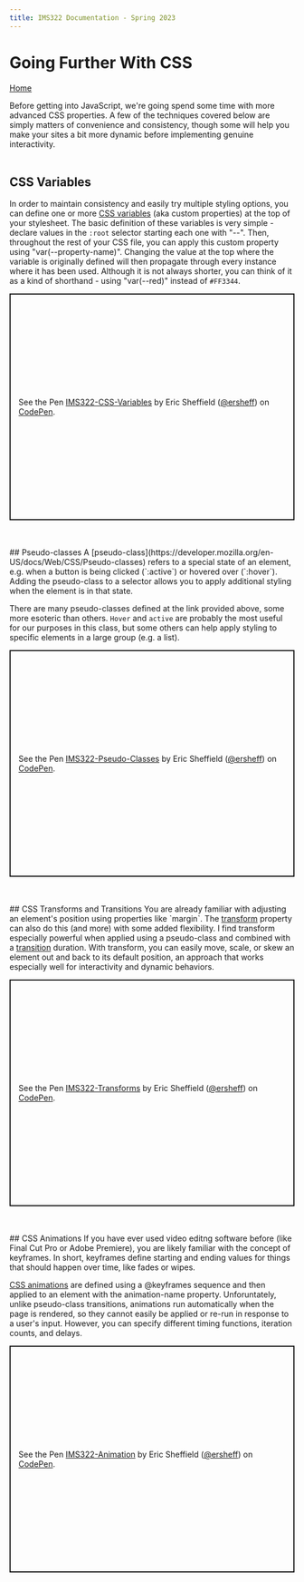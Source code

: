 ```yaml
---
title: IMS322 Documentation - Spring 2023
---
```


# Going Further With CSS

[Home](index)

Before getting into JavaScript, we're going spend some time with more advanced CSS properties. A few of the techniques covered below are simply matters of convenience and consistency, though some will help you make your sites a bit more dynamic before implementing genuine interactivity.
<br><br>
## CSS Variables

In order to maintain consistency and easily try multiple styling options, you can define one or more [CSS variables](https://developer.mozilla.org/en-US/docs/Web/CSS/Using_CSS_custom_properties) (aka custom properties) at the top of your stylesheet. The basic definition of these variables is very simple - declare values in the `:root` selector starting each one with "--". Then, throughout the rest of your CSS file, you can apply this custom property using "var(--property-name)". Changing the value at the top where the variable is originally defined will then propagate through every instance where it has been used. Although it is not always shorter, you can think of it as a kind of shorthand - using "var(--red)" instead of `#FF3344`.
<p class="codepen" data-height="400" data-theme-id="dark" data-default-tab="html,result" data-slug-hash="gOeyWpK" data-editable="true" data-user="ersheff" style="height: 400px; box-sizing: border-box; display: flex; align-items: center; justify-content: center; border: 2px solid; margin: 1em 0; padding: 1em;">
  <span>See the Pen <a href="https://codepen.io/ersheff/pen/gOeyWpK">
  IMS322-CSS-Variables</a> by Eric Sheffield (<a href="https://codepen.io/ersheff">@ersheff</a>)
  on <a href="https://codepen.io">CodePen</a>.</span>
</p>
<br><br>
## Pseudo-classes
A [pseudo-class](https://developer.mozilla.org/en-US/docs/Web/CSS/Pseudo-classes) refers to a special state of an element, e.g. when a button is being clicked (`:active`) or hovered over (`:hover`). Adding the pseudo-class to a selector allows you to apply additional styling when the element is in that state.

There are many pseudo-classes defined at the link provided above, some more esoteric than others. `Hover` and `active` are probably the most useful for our purposes in this class, but some others can help apply styling to specific elements in a large group (e.g. a list).  
<p class="codepen" data-height="400" data-theme-id="dark" data-default-tab="html,result" data-slug-hash="ExEJmyg" data-editable="true" data-user="ersheff" style="height: 400px; box-sizing: border-box; display: flex; align-items: center; justify-content: center; border: 2px solid; margin: 1em 0; padding: 1em;">
  <span>See the Pen <a href="https://codepen.io/ersheff/pen/ExEJmyg">
  IMS322-Pseudo-Classes</a> by Eric Sheffield (<a href="https://codepen.io/ersheff">@ersheff</a>)
  on <a href="https://codepen.io">CodePen</a>.</span>
</p>
<br><br>
## CSS Transforms and Transitions
You are already familiar with adjusting an element's position using properties like `margin`. The <a href="https://developer.mozilla.org/en-US/docs/Web/CSS/transform" target="_blank">transform</a> property can also do this (and more) with some added flexibility. I find transform especially powerful when applied using a pseudo-class and combined with a <a href="https://developer.mozilla.org/en-US/docs/Web/CSS/transition" target="_blank">transition</a> duration. With transform, you can easily move, scale, or skew an element out and back to its default position, an approach that works especially well for interactivity and dynamic behaviors.  
<p class="codepen" data-height="400" data-theme-id="dark" data-default-tab="html,result" data-slug-hash="abYgaJR" data-editable="true" data-user="ersheff" style="height: 400px; box-sizing: border-box; display: flex; align-items: center; justify-content: center; border: 2px solid; margin: 1em 0; padding: 1em;">
  <span>See the Pen <a href="https://codepen.io/ersheff/pen/abYgaJR">
  IMS322-Transforms</a> by Eric Sheffield (<a href="https://codepen.io/ersheff">@ersheff</a>)
  on <a href="https://codepen.io">CodePen</a>.</span>
</p>
<br><br>
## CSS Animations
If you have ever used video editng software before (like Final Cut Pro or Adobe Premiere), you are likely familiar with the concept of keyframes. In short, keyframes define starting and ending values for things that should happen over time, like fades or wipes.  

<a href="https://developer.mozilla.org/en-US/docs/Web/CSS/CSS_Animations/Using_CSS_animations" target="_blank">CSS animations</a> are defined using a @keyframes sequence and then applied to an element with the animation-name property. Unforuntately, unlike pseudo-class transitions, animations run automatically when the page is rendered, so they cannot easily be applied or re-run in response to a user's input. However, you can specify different timing functions, iteration counts, and delays.  
<p class="codepen" data-height="400" data-theme-id="dark" data-default-tab="html,result" data-slug-hash="BargOvR" data-editable="true" data-user="ersheff" style="height: 400px; box-sizing: border-box; display: flex; align-items: center; justify-content: center; border: 2px solid; margin: 1em 0; padding: 1em;">
  <span>See the Pen <a href="https://codepen.io/ersheff/pen/BargOvR">
  IMS322-Animation</a> by Eric Sheffield (<a href="https://codepen.io/ersheff">@ersheff</a>)
  on <a href="https://codepen.io">CodePen</a>.</span>
</p>
<script async src="https://cpwebassets.codepen.io/assets/embed/ei.js"></script>